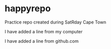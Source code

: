 # happyrepo
Practice repo created during SatRday Cape Town

I have added a line from my computer

I have added a line from github.com